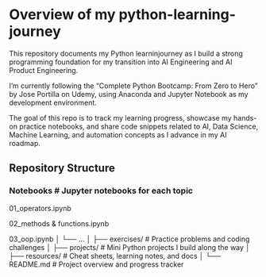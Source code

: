 # Overview of my python-learning-journey
This repository documents my Python learninjourney as I build a strong programming foundation for my transition into AI Engineering and AI Product Engineering.

I’m currently following the “Complete Python Bootcamp: From Zero to Hero” by Jose Portilla on Udemy, using Anaconda and Jupyter Notebook as my development environment.

The goal of this repo is to track my learning progress, showcase my hands-on practice notebooks, and share code snippets related to AI, Data Science, Machine Learning, and automation concepts as I advance in my AI roadmap.

## Repository Structure

### Notebooks # Jupyter notebooks for each topic

01_operators.ipynb

02_methods & functions.ipynb

03_oop.ipynb
│   └── ...
│
├── exercises/                 # Practice problems and coding challenges
│
├── projects/                  # Mini Python projects I build along the way
│
├── resources/                 # Cheat sheets, learning notes, and docs
│
└── README.md                  # Project overview and progress tracker
